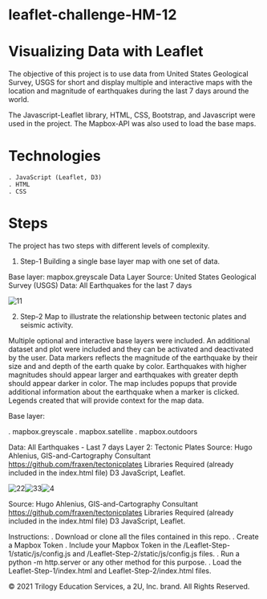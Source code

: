 # leaflet-challenge-HM-12

# Visualizing Data with Leaflet

The objective of this project is to use data from United States Geological Survey, USGS for short and display multiple and interactive maps with the location and magnitude of earthquakes during the last 7 days around the world.

The Javascript-Leaflet library, HTML, CSS, Bootstrap, and Javascript were used in the project. The Mapbox-API was also used to load the base maps.




# Technologies

    . JavaScript (Leaflet, D3)
    . HTML
    . CSS

# Steps
The project has two steps with different levels of complexity.

1. Step-1
Building a single base layer map with one set of data.

Base layer: mapbox.greyscale
Data Layer Source: United States Geological Survey (USGS)
Data: All Earthquakes for the last 7 days

![11](https://user-images.githubusercontent.com/84547558/163663118-e6964fb6-fbab-40f6-9836-4eb886ffa729.png)


2. Step-2
Map to illustrate the relationship between tectonic plates and seismic activity.

Multiple optional and interactive base layers were included.
An additional dataset and plot were included and they can be activated and deactivated by the user. Data markers reflects the magnitude of the earthquake by their size and and depth of the earth quake by color. Earthquakes with higher magnitudes should appear larger and earthquakes with greater depth should appear darker in color. The map includes popups that provide additional information about the earthquake when a marker is clicked. Legends created that will provide context for the map data.

Base layer:

. mapbox.greyscale
. mapbox.satellite
. mapbox.outdoors

Data: All Earthquakes - Last 7 days
Layer 2: Tectonic Plates
Source: Hugo Ahlenius, GIS-and-Cartography Consultant https://github.com/fraxen/tectonicplates Libraries Required (already included in the index.html file) D3 JavaScript, Leaflet.

![22](https://user-images.githubusercontent.com/84547558/163663262-dea83922-27cf-42d4-b326-32821daa7a05.png)![33](https://user-images.githubusercontent.com/84547558/163663264-e46f8fb7-c657-483b-8a89-c575581c66d1.png)![4](https://user-images.githubusercontent.com/84547558/163663266-c073d453-61fa-46e9-a7ef-d1b716473039.png)



Source: Hugo Ahlenius, GIS-and-Cartography Consultant https://github.com/fraxen/tectonicplates Libraries Required (already included in the index.html file) D3 JavaScript, Leaflet.

Instructions:
. Download or clone all the files contained in this repo.
. Create a Mapbox Token
. Include your Mapbox Token in the /Leaflet-Step-1/static/js/config.js and /Leaflet-Step-2/static/js/config.js files.
. Run a python -m http.server or any other method for this purpose.
. Load the Leaflet-Step-1/index.html and Leaflet-Step-2/index.html files.

© 2021  Trilogy Education Services, a 2U, Inc. brand. All Rights Reserved.
